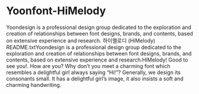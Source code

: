 # Yoonfont-HiMelody
Yoondesign is a professional design group dedicated to the exploration and creation of relationships between font designs, brands, and contents, based on extensive experience and research.
하이멜로디 (HiMelody) README.txtYoondesign is a professional design group dedicated to the exploration and creation of relationships between font designs, brands, and contents, based on extensive experience and research.HiMelody! Good to see you!. How are you? Why don’t you meet a charming font which resembles a delightful girl always saying “Hi!”? Generally, we design its consonants small. It has a delightful girl’s image, it also insists a soft and charming handwriting.
